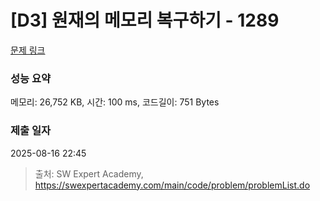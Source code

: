 # [D3] 원재의 메모리 복구하기 - 1289 

[문제 링크](https://swexpertacademy.com/main/code/problem/problemDetail.do?contestProbId=AV19AcoKI9sCFAZN) 

### 성능 요약

메모리: 26,752 KB, 시간: 100 ms, 코드길이: 751 Bytes

### 제출 일자

2025-08-16 22:45



> 출처: SW Expert Academy, https://swexpertacademy.com/main/code/problem/problemList.do